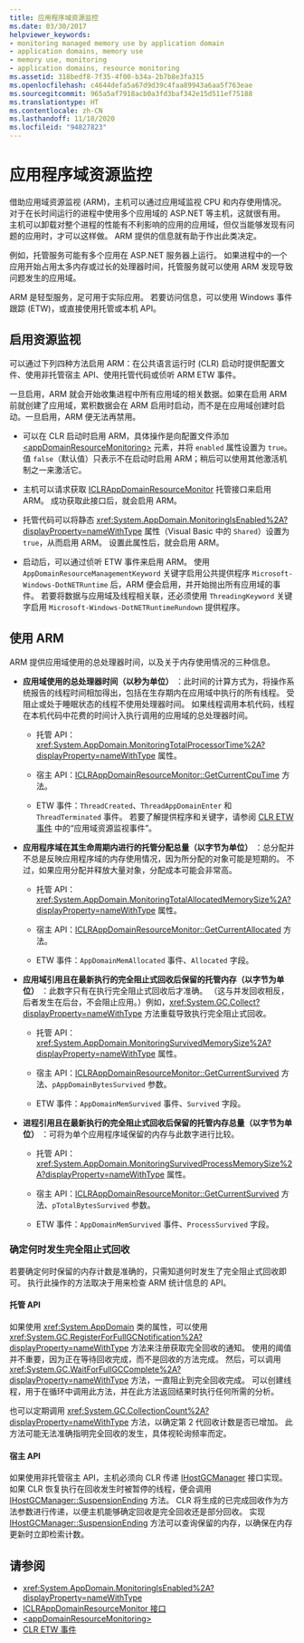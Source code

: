 ```yaml
---
title: 应用程序域资源监控
ms.date: 03/30/2017
helpviewer_keywords:
- monitoring managed memory use by application domain
- application domains, memory use
- memory use, monitoring
- application domains, resource monitoring
ms.assetid: 318bedf8-7f35-4f00-b34a-2b7b8e3fa315
ms.openlocfilehash: c4644defa5a67d9d39c4faa89943a6aa5f763eae
ms.sourcegitcommit: 965a5af7918acb0a3fd3baf342e15d511ef75188
ms.translationtype: HT
ms.contentlocale: zh-CN
ms.lasthandoff: 11/18/2020
ms.locfileid: "94827823"
---
```

# <a name="application-domain-resource-monitoring"></a>应用程序域资源监控

借助应用域资源监视 (ARM)，主机可以通过应用域监视 CPU 和内存使用情况。 对于在长时间运行的进程中使用多个应用域的 ASP.NET 等主机，这就很有用。 主机可以卸载对整个进程的性能有不利影响的应用的应用域，但仅当能够发现有问题的应用时，才可以这样做。 ARM 提供的信息就有助于作出此类决定。

例如，托管服务可能有多个应用在 ASP.NET 服务器上运行。 如果进程中的一个应用开始占用太多内存或过长的处理器时间，托管服务就可以使用 ARM 发现导致问题发生的应用域。

ARM 是轻型服务，足可用于实际应用。 若要访问信息，可以使用 Windows 事件跟踪 (ETW)，或直接使用托管或本机 API。

## <a name="enabling-resource-monitoring"></a>启用资源监视

可以通过下列四种方法启用 ARM：在公共语言运行时 (CLR) 启动时提供配置文件、使用非托管宿主 API、使用托管代码或侦听 ARM ETW 事件。

一旦启用，ARM 就会开始收集进程中所有应用域的相关数据。如果在启用 ARM 前就创建了应用域，累积数据会在 ARM 启用时启动，而不是在应用域创建时启动。一旦启用，ARM 便无法再禁用。

- 可以在 CLR 启动时启用 ARM，具体操作是向配置文件添加 [\<appDomainResourceMonitoring>](../../framework/configure-apps/file-schema/runtime/appdomainresourcemonitoring-element.md) 元素，并将 `enabled` 属性设置为 `true`。 值 `false`（默认值）只表示不在启动时启用 ARM；稍后可以使用其他激活机制之一来激活它。

- 主机可以请求获取 [ICLRAppDomainResourceMonitor](../../framework/unmanaged-api/hosting/iclrappdomainresourcemonitor-interface.md) 托管接口来启用 ARM。 成功获取此接口后，就会启用 ARM。

- 托管代码可以将静态 <xref:System.AppDomain.MonitoringIsEnabled%2A?displayProperty=nameWithType> 属性（Visual Basic 中的 `Shared`）设置为 `true`，从而启用 ARM。 设置此属性后，就会启用 ARM。

- 启动后，可以通过侦听 ETW 事件来启用 ARM。 使用 `AppDomainResourceManagementKeyword` 关键字启用公共提供程序 `Microsoft-Windows-DotNETRuntime` 后，ARM 便会启用，并开始抛出所有应用域的事件。 若要将数据与应用域及线程相关联，还必须使用 `ThreadingKeyword` 关键字启用 `Microsoft-Windows-DotNETRuntimeRundown` 提供程序。

## <a name="using-arm"></a>使用 ARM

ARM 提供应用域使用的总处理器时间，以及关于内存使用情况的三种信息。

- **应用域使用的总处理器时间（以秒为单位）** ：此时间的计算方式为，将操作系统报告的线程时间相加得出，包括在生存期内在应用域中执行的所有线程。 受阻止或处于睡眠状态的线程不使用处理器时间。 如果线程调用本机代码，线程在本机代码中花费的时间计入执行调用的应用域的总处理器时间。

  - 托管 API：<xref:System.AppDomain.MonitoringTotalProcessorTime%2A?displayProperty=nameWithType> 属性。

  - 宿主 API：[ICLRAppDomainResourceMonitor::GetCurrentCpuTime](../../framework/unmanaged-api/hosting/iclrappdomainresourcemonitor-getcurrentcputime-method.md) 方法。

  - ETW 事件：`ThreadCreated`、`ThreadAppDomainEnter` 和 `ThreadTerminated` 事件。 若要了解提供程序和关键字，请参阅 [CLR ETW 事件](../../framework/performance/clr-etw-events.md) 中的“应用域资源监视事件”。

- **应用程序域在其生命周期内进行的托管分配总量（以字节为单位）** ：总分配并不总是反映应用程序域的内存使用情况，因为所分配的对象可能是短期的。 不过，如果应用分配并释放大量对象，分配成本可能会非常高。

  - 托管 API：<xref:System.AppDomain.MonitoringTotalAllocatedMemorySize%2A?displayProperty=nameWithType> 属性。

  - 宿主 API：[ICLRAppDomainResourceMonitor::GetCurrentAllocated](../../framework/unmanaged-api/hosting/iclrappdomainresourcemonitor-getcurrentallocated-method.md) 方法。

  - ETW 事件：`AppDomainMemAllocated` 事件、`Allocated` 字段。

- **应用域引用且在最新执行的完全阻止式回收后保留的托管内存（以字节为单位）** ：此数字只有在执行完全阻止式回收后才准确。 （这与并发回收相反，后者发生在后台，不会阻止应用。）例如，<xref:System.GC.Collect?displayProperty=nameWithType> 方法重载导致执行完全阻止式回收。

  - 托管 API：<xref:System.AppDomain.MonitoringSurvivedMemorySize%2A?displayProperty=nameWithType> 属性。

  - 宿主 API：[ICLRAppDomainResourceMonitor::GetCurrentSurvived](../../framework/unmanaged-api/hosting/iclrappdomainresourcemonitor-getcurrentsurvived-method.md) 方法、`pAppDomainBytesSurvived` 参数。

  - ETW 事件：`AppDomainMemSurvived` 事件、`Survived` 字段。

- **进程引用且在最新执行的完全阻止式回收后保留的托管内存总量（以字节为单位）** ：可将为单个应用程序域保留的内存与此数字进行比较。

  - 托管 API：<xref:System.AppDomain.MonitoringSurvivedProcessMemorySize%2A?displayProperty=nameWithType> 属性。

  - 宿主 API：[ICLRAppDomainResourceMonitor::GetCurrentSurvived](../../framework/unmanaged-api/hosting/iclrappdomainresourcemonitor-getcurrentsurvived-method.md) 方法、`pTotalBytesSurvived` 参数。

  - ETW 事件：`AppDomainMemSurvived` 事件、`ProcessSurvived` 字段。

### <a name="determining-when-a-full-blocking-collection-occurs"></a>确定何时发生完全阻止式回收

若要确定何时保留的内存计数是准确的，只需知道何时发生了完全阻止式回收即可。 执行此操作的方法取决于用来检查 ARM 统计信息的 API。

#### <a name="managed-api"></a>托管 API

如果使用 <xref:System.AppDomain> 类的属性，可以使用 <xref:System.GC.RegisterForFullGCNotification%2A?displayProperty=nameWithType> 方法来注册获取完全回收的通知。 使用的阈值并不重要，因为正在等待回收完成，而不是回收的方法完成。 然后，可以调用 <xref:System.GC.WaitForFullGCComplete%2A?displayProperty=nameWithType> 方法，一直阻止到完全回收完成。 可以创建线程，用于在循环中调用此方法，并在此方法返回结果时执行任何所需的分析。

也可以定期调用 <xref:System.GC.CollectionCount%2A?displayProperty=nameWithType> 方法，以确定第 2 代回收计数是否已增加。 此方法可能无法准确指明完全回收的发生，具体视轮询频率而定。

#### <a name="hosting-api"></a>宿主 API

如果使用非托管宿主 API，主机必须向 CLR 传递 [IHostGCManager](../../framework/unmanaged-api/hosting/ihostgcmanager-interface.md) 接口实现。 如果 CLR 恢复执行在回收发生时被暂停的线程，便会调用 [IHostGCManager::SuspensionEnding](../../framework/unmanaged-api/hosting/ihostgcmanager-suspensionending-method.md) 方法。 CLR 将生成的已完成回收作为方法参数进行传递，以便主机能够确定回收是完全回收还是部分回收。 实现 [IHostGCManager::SuspensionEnding](../../framework/unmanaged-api/hosting/ihostgcmanager-suspensionending-method.md) 方法可以查询保留的内存，以确保在内存更新时立即检索计数。

## <a name="see-also"></a>请参阅

- <xref:System.AppDomain.MonitoringIsEnabled%2A?displayProperty=nameWithType>
- [ICLRAppDomainResourceMonitor 接口](../../framework/unmanaged-api/hosting/iclrappdomainresourcemonitor-interface.md)
- [\<appDomainResourceMonitoring>](../../framework/configure-apps/file-schema/runtime/appdomainresourcemonitoring-element.md)
- [CLR ETW 事件](../../framework/performance/clr-etw-events.md)
